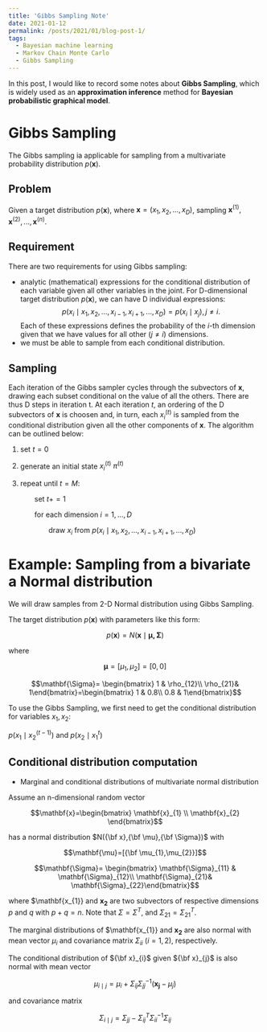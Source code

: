 ```yaml
---
title: 'Gibbs Sampling Note'
date: 2021-01-12
permalink: /posts/2021/01/blog-post-1/
tags:
  - Bayesian machine learning
  - Markov Chain Monte Carlo
  - Gibbs Sampling
---
```


In this post, I would like to record some notes about **Gibbs Sampling**, which is widely used as an **approximation inference** method for **Bayesian probabilistic graphical model**.

Gibbs Sampling
======
The Gibbs sampling ia applicable for sampling from a multivariate probability distribution $p(\mathbf{x})$.

Problem
---
Given a target distribution $p(\mathbf{x})$, where $\mathbf{x}=(x_{1},x_{2},...,x_{D})$, sampling $\mathbf{x}^{(1)},\mathbf{x}^{(2)},...,\mathbf{x}^{(n)}$.

Requirement
---
There are two requirements for using Gibbs sampling:
- analytic (mathematical) expressions for the conditional distribution of each variable given all other variables in the joint.
For D-dimensional target distribution $p(\mathbf{x})$, we can have D individual expressions:
$$p(x_{i}\mid x_{1},x_{2},...,x_{i-1},x_{i+1},...,x_{D})=p(x_{i}\mid x_{j}),j\neq i.$$
Each of these expressions defines the probability of the $i$-th dimension given that we have values for all other $(j\neq i)$ dimensions.
- we must be able to sample from each conditional distribution.

Sampling
---
Each iteration of the Gibbs sampler cycles through the subvectors of $\mathbf{x}$, drawing each subset conditional on the value of all the others. There are thus D steps in iteration t. At each iteration $t$, an ordering of the D subvectors of $\mathbf{x}$ is choosen and, in turn, each $x_{i}^{(t)}$ is sampled from the conditional distribution given all the other components of $\mathbf{x}$. The algorithm can be outlined below:

1. set $t=0$
2. generate an initial state $x_{i}^{(t)}~\pi^{(t)}$
3. repeat until $t=M$:

   &emsp;&emsp;set $t+=1$

   &emsp;&emsp;for each dimension $i=1,...,D$

      &emsp;&emsp;&emsp;&emsp;draw $x_{i}$ from $p(x_{i}\mid x_{1},x_{2},...,x_{i-1},x_{i+1},...,x_{D})$

Example: Sampling from a bivariate a Normal distribution
======
We will draw samples from 2-D Normal distribution using Gibbs Sampling.

The target distribution $p(\mathbf{x})$ with parameters like this form:

$$p(\mathbf{x})=\mathit{N}(\mathbf{x}\mid \mathbf{\mu,\Sigma})$$

where 

$$\mathbf{\mu}=[\mu_{1},\mu_{2}]=[0,0]$$ 

$$\mathbf{\Sigma}= \begin{bmatrix} 1 & \rho_{12}\\ \rho_{21}& 1\end{bmatrix}=\begin{bmatrix} 1 & 0.8\\ 0.8 & 1\end{bmatrix}$$

To use the Gibbs Sampling, we first need to get the conditional distribution for variables $x_{1},x_{2}$:

$p(x_{1}\mid x_{2}^{(t-1)})$ and $p(x_{2}\mid x_{1}^{t})$

Conditional distribution computation
---
- Marginal and conditional distributions of multivariate normal distribution

Assume an n-dimensional random vector

$$\mathbf{x}=\begin{bmatrix} \mathbf{x}_{1} \\ \mathbf{x}_{2} \end{bmatrix}$$

has a normal distribution $N({\bf x},{\bf \mu},{\bf \Sigma})$ with

$$\mathbf{\mu}=[{\bf \mu_{1},\mu_{2}}]$$ 

$$\mathbf{\Sigma}= \begin{bmatrix} \mathbf{\Sigma}_{11} & \mathbf{\Sigma}_{12}\\ \mathbf{\Sigma}_{21}& \mathbf{\Sigma}_{22}\end{bmatrix}$$

where $\mathbf{x_{1}} and $\mathbf{x_{2}}$ are two subvectors of respective dimensions $p$ and $q$ with $p+q=n$. Note that $\Sigma=\Sigma^{T}$, and $\Sigma_{21}=\Sigma_{21}^{T}$.

The marginal distributions of $\mathbf{x_{1}} and $\mathbf{x_{2}}$ are also normal with mean vector $\mu_{i}$ and covariance matrix $\Sigma_{ii}$ ($i=1,2$), respectively.

The conditional distribution of ${\bf x}_{i}$ given ${\bf x}_{j}$ is also normal with mean vector

$$\mu_{i\mid j}=\mu_{i}+\Sigma_{ij}\Sigma_{jj}^{-1}(\mathbf{x_{j}}-\mu_{j})$$

and covariance matrix

$$\Sigma_{i\mid j}=\Sigma_{jj}-\Sigma_{ij}^{T}\Sigma_{ii}^{-1}\Sigma_{ij}$$

